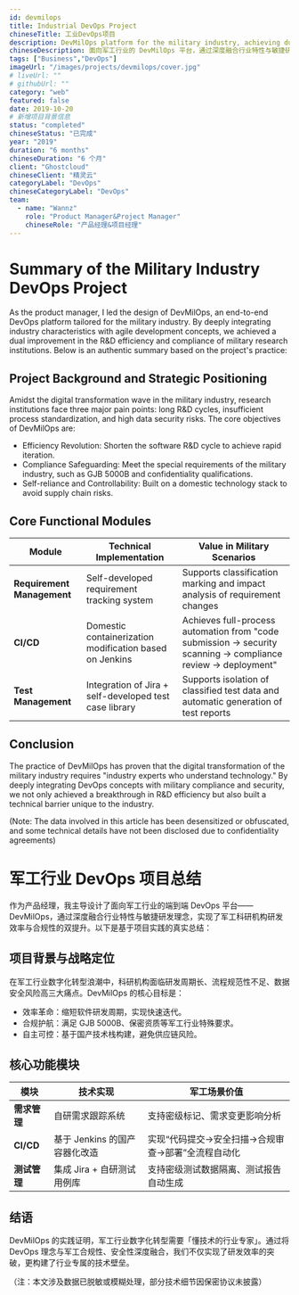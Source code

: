 ```yaml
---
id: devmilops
title: Industrial DevOps Project
chineseTitle: 工业DevOps项目
description: DevMilOps platform for the military industry, achieving dual goals of enhanced R&D efficiency and compliance by deeply integrating industry characteristics with agile development concepts.
chineseDescription: 面向军工行业的 DevMilOps 平台，通过深度融合行业特性与敏捷研发理念，实现了研发效率提升和合规性的双重目标。
tags: ["Business","DevOps"]
imageUrl: "/images/projects/devmilops/cover.jpg"
# liveUrl: ""
# githubUrl: ""
category: "web"
featured: false
date: 2019-10-20
# 新增项目背景信息
status: "completed"
chineseStatus: "已完成"
year: "2019"
duration: "6 months"
chineseDuration: "6 个月"
client: "Ghostcloud"
chineseClient: "精灵云"
categoryLabel: "DevOps"
chineseCategoryLabel: "DevOps"
team:
  - name: "Wannz"
    role: "Product Manager&Project Manager"
    chineseRole: "产品经理&项目经理"
---
```


# Summary of the Military Industry DevOps Project

As the product manager, I led the design of DevMilOps, an end-to-end DevOps platform tailored for the military industry. By deeply integrating industry characteristics with agile development concepts, we achieved a dual improvement in the R&D efficiency and compliance of military research institutions. Below is an authentic summary based on the project's practice:

## Project Background and Strategic Positioning
Amidst the digital transformation wave in the military industry, research institutions face three major pain points: long R&D cycles, insufficient process standardization, and high data security risks. The core objectives of DevMilOps are:
- Efficiency Revolution: Shorten the software R&D cycle to achieve rapid iteration.
- Compliance Safeguarding: Meet the special requirements of the military industry, such as GJB 5000B and confidentiality qualifications.
- Self-reliance and Controllability: Built on a domestic technology stack to avoid supply chain risks.

## Core Functional Modules

| Module         | Technical Implementation                     | Value in Military Scenarios                          |
|----------------|---------------------------------------------|-----------------------------------------------------|
| **Requirement Management** | Self-developed requirement tracking system | Supports classification marking and impact analysis of requirement changes |
| **CI/CD**      | Domestic containerization modification based on Jenkins | Achieves full-process automation from "code submission → security scanning → compliance review → deployment" |
| **Test Management** | Integration of Jira + self-developed test case library | Supports isolation of classified test data and automatic generation of test reports |

## Conclusion
The practice of DevMilOps has proven that the digital transformation of the military industry requires "industry experts who understand technology." By deeply integrating DevOps concepts with military compliance and security, we not only achieved a breakthrough in R&D efficiency but also built a technical barrier unique to the industry.

(Note: The data involved in this article has been desensitized or obfuscated, and some technical details have not been disclosed due to confidentiality agreements)
<div class="content-zh" data-language="zh">

# 军工行业 DevOps 项目总结
作为产品经理，我主导设计了面向军工行业的端到端 DevOps 平台——DevMilOps，通过深度融合行业特性与敏捷研发理念，实现了军工科研机构研发效率与合规性的双提升。以下是基于项目实践的真实总结：

## 项目背景与战略定位
在军工行业数字化转型浪潮中，科研机构面临研发周期长、流程规范性不足、数据安全风险高三大痛点。DevMilOps 的核心目标是：
- 效率革命：缩短软件研发周期，实现快速迭代。
- 合规护航：满足 GJB 5000B、保密资质等军工行业特殊要求。
- 自主可控：基于国产技术栈构建，避免供应链风险。

## 核心功能模块
| 模块         | 技术实现                     | 军工场景价值                          |
|--------------|------------------------------|---------------------------------------|
| **需求管理** | 自研需求跟踪系统             | 支持密级标记、需求变更影响分析         |
| **CI/CD**    | 基于 Jenkins 的国产容器化改造 | 实现“代码提交→安全扫描→合规审查→部署”全流程自动化 |
| **测试管理** | 集成 Jira + 自研测试用例库    | 支持密级测试数据隔离、测试报告自动生成 |

## 结语
DevMilOps 的实践证明，军工行业数字化转型需要「懂技术的行业专家」。通过将 DevOps 理念与军工合规性、安全性深度融合，我们不仅实现了研发效率的突破，更构建了行业专属的技术壁垒。

（注：本文涉及数据已脱敏或模糊处理，部分技术细节因保密协议未披露）
</div>